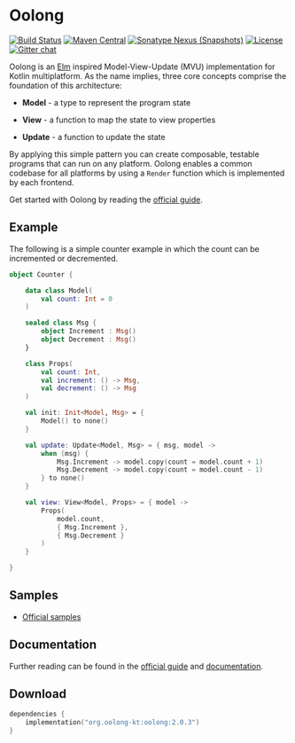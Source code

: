 Oolong
=========

[![Build Status](https://img.shields.io/github/workflow/status/oolong-kt/oolong/CD)](https://github.com/oolong-kt/oolong/actions?query=workflow%3ACD)
[![Maven Central](https://img.shields.io/maven-central/v/org.oolong-kt/oolong.svg)](#download)
[![Sonatype Nexus (Snapshots)](https://img.shields.io/nexus/s/https/oss.sonatype.org/org.oolong-kt/oolong.svg)](#download)
[![License](https://img.shields.io/github/license/oolong-kt/oolong.svg)](LICENSE.md)
[![Gitter chat](https://img.shields.io/gitter/room/oolong-kt/community.svg)](https://gitter.im/oolong-kt/community)

Oolong is an [Elm](https://guide.elm-lang.org/architecture) inspired Model-View-Update (MVU) implementation for Kotlin multiplatform. As the name implies, three core concepts comprise the foundation of this architecture: 

* **Model** - a type to represent the program state

* **View** - a function to map the state to view properties

* **Update** - a function to update the state

By applying this simple pattern you can create composable, testable programs that can run on any platform. Oolong enables a common codebase for all platforms by using a `Render` function which is implemented by each frontend.

Get started with Oolong by reading the [official guide](https://oolong-kt.org).

Example
-------

The following is a simple counter example in which the count can be incremented or decremented.

```kotlin
object Counter {

    data class Model(
        val count: Int = 0
    )

    sealed class Msg {
        object Increment : Msg()
        object Decrement : Msg()
    }

    class Props(
        val count: Int,
        val increment: () -> Msg,
        val decrement: () -> Msg
    )

    val init: Init<Model, Msg> = { 
        Model() to none()
    }

    val update: Update<Model, Msg> = { msg, model ->
        when (msg) {
            Msg.Increment -> model.copy(count = model.count + 1)
            Msg.Decrement -> model.copy(count = model.count - 1)
        } to none()
    }

    val view: View<Model, Props> = { model ->
        Props(
            model.count,
            { Msg.Increment },
            { Msg.Decrement }
        )
    }

}
```

Samples
-------------

* [Official samples](https://github.com/oolong-kt/samples)

Documentation
-------------

Further reading can be found in the [official guide](https://oolong-kt.org) and [documentation](https://oolong-kt.org/#/oolong/index).

Download
--------

```kotlin
dependencies {
    implementation("org.oolong-kt:oolong:2.0.3")
}
```
